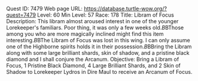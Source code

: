 Quest ID: 7479
Web page URL: https://database.turtle-wow.org/?quest=7479
Level: 60
Min Level: 57
Race: 178
Title: Libram of Focus
Description: This libram almost aroused interest in one of the younger Lorekeeper's familiars. Poor thing, it was only a few weeks old.$B$BThose among you who are more magically inclined might find this item interesting.$B$BThe Libram of Focus was lost in this wing. I can only assume one of the Highborne spirits holds it in their possession.$B$BBring the Libram along with some large brilliant shards, skin of shadow, and a pristine black diamond and I shall conjure the Arcanum.
Objective: Bring a Libram of Focus, 1 Pristine Black Diamond, 4 Large Brilliant Shards, and 2 Skin of Shadow to Lorekeeper Lydros in Dire Maul to receive an Arcanum of Focus.

